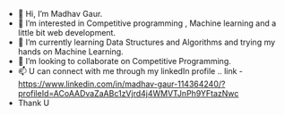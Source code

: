 - 👋 Hi, I’m Madhav Gaur.
- 👀 I’m interested in Competitive programming , Machine learning and a little bit web development.
- 🌱 I’m currently learning Data Structures and Algorithms and trying my hands on Machine Learning.
- 💞️ I’m looking to collaborate on Competitive Programming.
- 📫 U can connect with me through my linkedIn profile .. link - https://www.linkedin.com/in/madhav-gaur-114364240/?profileId=ACoAADvaZaABc1zVjrd4j4WMVTJnPh9YFtazNwc
- Thank U 

<!---
bt-ech/bt-ech is a ✨ special ✨ repository because its `README.md` (this file) appears on your GitHub profile.
You can click the Preview link to take a look at your changes.
--->
